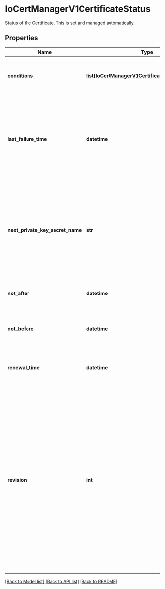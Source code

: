 # IoCertManagerV1CertificateStatus

Status of the Certificate. This is set and managed automatically.
## Properties
Name | Type | Description | Notes
------------ | ------------- | ------------- | -------------
**conditions** | [**list[IoCertManagerV1CertificateStatusConditions]**](IoCertManagerV1CertificateStatusConditions.md) | List of status conditions to indicate the status of certificates. Known condition types are &#x60;Ready&#x60; and &#x60;Issuing&#x60;. | [optional] 
**last_failure_time** | **datetime** | LastFailureTime is the time as recorded by the Certificate controller of the most recent failure to complete a CertificateRequest for this Certificate resource. If set, cert-manager will not re-request another Certificate until 1 hour has elapsed from this time. | [optional] 
**next_private_key_secret_name** | **str** | The name of the Secret resource containing the private key to be used for the next certificate iteration. The keymanager controller will automatically set this field if the &#x60;Issuing&#x60; condition is set to &#x60;True&#x60;. It will automatically unset this field when the Issuing condition is not set or False. | [optional] 
**not_after** | **datetime** | The expiration time of the certificate stored in the secret named by this resource in &#x60;spec.secretName&#x60;. | [optional] 
**not_before** | **datetime** | The time after which the certificate stored in the secret named by this resource in spec.secretName is valid. | [optional] 
**renewal_time** | **datetime** | RenewalTime is the time at which the certificate will be next renewed. If not set, no upcoming renewal is scheduled. | [optional] 
**revision** | **int** | The current &#39;revision&#39; of the certificate as issued.   When a CertificateRequest resource is created, it will have the &#x60;cert-manager.io/certificate-revision&#x60; set to one greater than the current value of this field.   Upon issuance, this field will be set to the value of the annotation on the CertificateRequest resource used to issue the certificate.   Persisting the value on the CertificateRequest resource allows the certificates controller to know whether a request is part of an old issuance or if it is part of the ongoing revision&#39;s issuance by checking if the revision value in the annotation is greater than this field. | [optional] 

[[Back to Model list]](../README.md#documentation-for-models) [[Back to API list]](../README.md#documentation-for-api-endpoints) [[Back to README]](../README.md)


